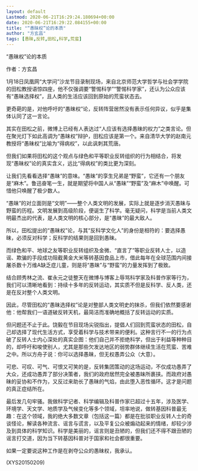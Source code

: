 ```yaml
---
layout: default
Lastmod: 2020-06-21T16:29:24.180694+00:00
date: 2020-06-21T16:29:22.084155+00:00
title: "“愚昧权”论的本质"
author: "方玄昌"
tags: [愚昧,反转,田松,科学,荒蛮]
---
```


“愚昧权”论的本质

作者：方玄昌

1月18日凤凰网“大学问”沙龙节目录制现场，来自北京师范大学哲学与社会学学院的田松教授语惊四座，他不仅强调要“警惕科学”“警惕科学家”，还认为公众应该有“愚昧选择权”，且人类的生活应该回到原始的荒蛮状态去。

更奇葩的是，对他呼吁的“愚昧权”论，反转阵营居然没有表示任何异议，似乎是集体认同了这一言论。

其实在田松之前，微博上已经有人表达过“人应该有选择愚昧的权力”之类言论。但在聚光灯下如此高调为“愚昧权”辩护，田松应该是第一个。来自清华大学的赵南元教授将“愚昧权”比喻为“得病权”，以此讽刺其荒唐。

但我们如果将田松的这个观点与绿色和平等职业反转组织的行为相结合，将发现“愚昧权”论的真实含义，远比“得病权”的类比更为深刻。

让我们先看看选择“愚昧”的意味。“愚昧”的孪生兄弟是“野蛮”，它还有一个朋友是“麻木”。鲁迅奋笔一生，就是期望将中国人从“愚昧”“野蛮”及“麻木”中唤醒。可惜他只唤醒了极少数人。

“愚昧”的对立面则是“文明”——整个人类文明的发展，实际上就是逐步消灭愚昧与野蛮的历程。文明发展到高级阶段，便诞生了科学。毫无疑问，科学是当前人类文明最杰出的代表，是人类文明的核心部分，是“愚昧”的最大敌人。

所以，田松提出的“愚昧权”论，与其“反科学文化人”的身份是相符的：要选择愚昧，必须反对科学；反科学的结果则是回到愚昧。

而绿色和平、地球之友等职业反转组织及金微、“直言了”等职业反转人士，以造谣、欺骗的手段成功阻截黄金大米等转基因食品上市，借此每年在全球范围内间接屠杀数十万维A缺乏症儿童，则是将“愚昧”与“野蛮”的力量发挥到了极致。

结合顾秀林之流、崔永元之徒整天在微博与博客上辱骂科学家及科普作家等行为，我们可以清晰地看到：持续十多年的反转运动，其实质不但是反科学、反人类，还是在反对整个人类文明。

因此，尽管田松的“愚昧选择权”论是对整部人类文明史的抹杀，但我们依然要感谢他：他帮我们一语道破反转天机，最简洁而准确地概括了反转运动的实质。

但问题还不止于此。饶毅在节目现场尖锐指出，提倡人们回到荒蛮状态的田松，自己却选择了现代生活方式，享受着科学与技术带来的便利。这种言行不一的行为点破了反转人士内心深处的真实企图：他们自己并不拒绝科学，但出于利益等种种目的，却呼吁和唆使别人，尤其是那些欠发达地区的弱势群体继续生活在荒蛮、苦难之中。所以方舟子说：你可以选择愚昧，但无权愚弄公众（大意）。

可悲、可叹、可气、可恨又可笑的是，反转集团策动的这场运动，不仅成功愚弄了大众，还成功愚弄了部分决策者，我们的政府居然完全被愚昧所裹挟。而政府对愚昧的妥协和不作为，又反过来助长了愚昧的气焰，由此堕入恶性循环。这才是问题的真正症结所在。

最后发几句牢骚。我做科学记者、科学编辑及科普作家已超过十五年，涉及医学、环境学、天文学、地质学及气候变化等多个领域，坦率地说，做转基因科普最无趣：在这个领域，我的绝大多数文章（包括这一篇）都是在批驳职业反转人士的奇谈怪论，解读各种流言、谣言与谎言，以及平复公众被煽动起来的情绪，却较少涉及到具体的科学知识。科学是美丽的，谣言则是丑陋的，但我们还不得不跟丑陋的谣言打交道，因为当下转基因科普对于国家和社会都很重要。

如果一定要说这种工作是在剥夺公众的愚昧权，我承认。

(XYS20150209)

